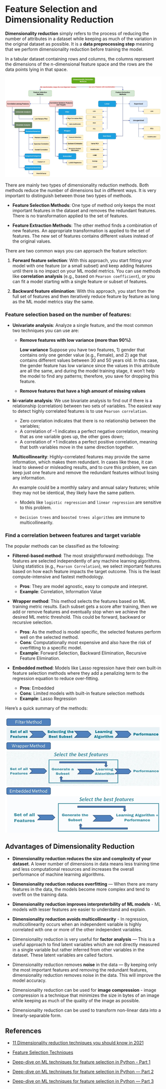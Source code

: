 # Feature Selection and Dimensionality Reduction

<b>Dimensionality reduction</b> simply refers to the process of reducing the number of attributes in a dataset while keeping as much of the variation in the original dataset as possible. It is a <b>data preprocessing step</b> meaning that we perform dimensionality reduction before training the model.

In a tabular dataset containing rows and columns, the columns represent the dimensions of the n-dimensional feature space and the rows are the data points lying in that space.

<img src="figs/feature_selection.jpg">

There are mainly two types of dimensionality reduction methods. Both methods reduce the number of dimensions but in different ways. It is very important to distinguish between those two types of methods. 

- <b>Feature Selection Methods</b>: One type of method only keeps the most important features in the dataset and removes the redundant features. There is no transformation applied to the set of features. 

- <b>Feature Extraction Methods</b>: The other method finds a combination of new features. An appropriate transformation is applied to the set of features. The new set of features contains different values instead of the original values.

There are two common ways you can approach the feature selection:

1. <b>Forward feature selection</b>: With this approach, you start fitting your model with one feature (or a small subset) and keep adding features until there is no impact on your ML model metrics. You can use methods like <b>correlation analysis</b> (e.g., based on `Pearson coefficient`), or you can fit a model starting with a single feature or subset of features.

2. <b>Backward feature elimination</b>: With this approach, you start from the full set of features and then iteratively reduce feature by feature as long as the ML model metrics stay the same.

### Feature selection based on the number of features:

- <b>Univariate analysis</b>: Analyze a single feature, and the most common two techniques you can use are:
    - <b>Remove features with low variance (more than 90%)</b>.

        <b>Low variance</b> Suppose you have two features, 1) gender that contains only one gender value (e.g., Female), and 2) age that contains different values between 30 and 50 years old. In this case, the gender feature has low variance since the values in this attribute are all the same, and during the model training stage, it won’t help the model to find any patterns; therefore, you save for dropping this feature.  

    - <b>Remove features that have a high amount of missing values</b>

- <b>bi-variate analysis</b>: We use bivariate analysis to find out if there is a relationship (correlation) between two sets of variables. The easiest way to detect highly correlated features is to use `Pearson correlation`.

    - Zero correlation indicates that there is no relationship between the variables;
    - A correlation of –1 indicates a perfect negative correlation, meaning that as one variable goes up, the other goes down;
    - A correlation of +1 indicates a perfect positive correlation, meaning that both variables move in the same direction together.

    <b>Multicollinearity</b>: Highly-correlated features may provide the same information, which makes them redundant. In cases like these, it can lead to skewed or misleading results, and to cure this problem, we can keep just one feature and remove the redundant features without losing any information.

    An example could be a monthly salary and annual salary features; while they may not be identical, they likely have the same pattern. 
    
    - Models like `logistic regression` and `linear regression` are sensitive to this problem.

    - `Decision trees` and `boosted trees algorithms` are immune to multicollinearity.

### Find a correlation between features and target variable

The popular methods can be classified as the following:

- <b>Filtered-based method</b>: The most straightforward methodology. The features are selected independently of any machine learning algorithms. Using statistics (e.g., `Pearson Correlation`), we select important features based on how each feature impacts the target outcome. This is the least compute-intensive and fastest methodology.
    * <b>Pros</b>: They are model agnostic, easy to compute and interpret.
    * <b>Example</b>: Correlation, Information Value

- <b>Wrapper method</b>: This method selects the features based on ML training metric results. Each subset gets a score after training, then we add or remove features and eventually stop when we achieve the desired ML metric threshold. This could be forward, backward or recursive selection. 
    * <b>Pros</b>: As the method is model specific, the selected features perform well on the selected method.
    * <b>Cons</b>: Computationally most expensive and also have the risk of overfitting to a specific model.
    * <b>Example</b>: Forward Selection, Backward Elimination, Recursive Feature Elimination.

- <b>Embedded method</b>: Models like Lasso regression have their own built-in feature selection methods where they add a penalizing term to the regression equation to reduce over-fitting.
    * <b>Pros</b>: Embedded
    * <b>Cons</b>: Limited models with built-in feature selection methods
    * <b>Example</b>: Lasso Regression

Here’s a quick summary of the methods:

<img src="figs/1_6mvNaERwEDKqbg54aZLBSg.webp">

## Advantages of Dimensionality Reduction

- <b>Dimensionality reduction reduces the size and complexity of your dataset</b>. A lower number of dimensions in data means less training time and less computational resources and increases the overall performance of machine learning algorithms.

- <b>Dimensionality reduction reduces overfitting</b> — When there are many features in the data, the models become more complex and tend to overfit on the training data. 

- <b>Dimensionality reduction improves interpreterbility of ML models</b> -  ML models with lesser features are easier to understand and explain.

- <b>Dimensionality reduction avoids multicollinearity</b> - In regression, multicollinearity occurs when an independent variable is highly correlated with one or more of the other independent variables.

- Dimensionality reduction is very useful for <b>factor analysis</b> — This is a useful approach to find latent variables which are not directly measured in a single variable but rather inferred from other variables in the dataset. These latent variables are called factors. 

- Dimensionality reduction removes <b>noise</b> in the data — By keeping only the most important features and removing the redundant features, dimensionality reduction removes noise in the data. This will improve the model accuracy.

- Dimensionality reduction can be used for <b>image compression</b> - image compression is a technique that minimizes the size in bytes of an image while keeping as much of the quality of the image as possible.

- Dimensionality reduction can be used to transform non-linear data into a linearly-separable form.

## References

- [11 Dimensionality reduction techniques you should know in 2021](https://towardsdatascience.com/11-dimensionality-reduction-techniques-you-should-know-in-2021-dcb9500d388b)

- [Feature Selection Techniques](https://medium.com/@data.science.enthusiast/feature-selection-techniques-forward-backward-wrapper-selection-9587f3c70cfa)

- [Deep-dive on ML techniques for feature selection in Python - Part 1](https://towardsdatascience.com/deep-dive-on-ml-techniques-for-feature-selection-in-python-part-1-3574269d5c69)

- [Deep-dive on ML techniques for feature selection in Python — Part 2](https://towardsdatascience.com/deep-dive-on-ml-techniques-for-feature-selection-in-python-part-2-c258f8a2ac43)

- [Deep-dive on ML techniques for feature selection in Python — Part 3](https://towardsdatascience.com/deep-dive-on-ml-techniques-for-feature-selection-in-python-part-3-de2a7593247f)